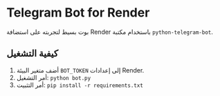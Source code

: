 # Telegram Bot for Render

بوت بسيط لتجربته على استضافة Render باستخدام مكتبة `python-telegram-bot`.

## كيفية التشغيل

1. أضف متغير البيئة `BOT_TOKEN` إلى إعدادات Render.
2. أمر التشغيل: `python bot.py`
3. أمر التثبيت: `pip install -r requirements.txt`